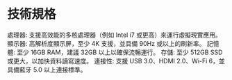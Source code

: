 # 技術規格
處理器: 支援高效能的多核處理器（例如 Intel i7 或更高）來運行虛擬現實應用。
顯示器: 高解析度顯示屏，至少 4K 支援，並具備 90Hz 或以上的刷新率。
記憶體: 至少 16GB RAM，建議 32GB 以上以確保流暢運行。
存儲: 至少 512GB SSD 或更大，以加快資料讀寫速度。
連接性: 支援 USB 3.0、HDMI 2.0、Wi-Fi 6，並具備藍牙 5.0 以上連接標準。